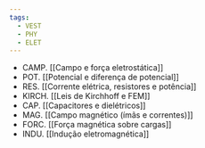 ```yaml
---
tags:
  - VEST
  - PHY
  - ELET
---
```

- CAMP. [[Campo e força eletrostática]]
- POT. [[Potencial e diferença de potencial]]
- RES. [[Corrente elétrica, resistores e potência]]
- KIRCH. [[Leis de Kirchhoff e FEM]]
- CAP. [[Capacitores e dielétricos]]
- MAG. [[Campo magnético (ímãs e correntes)]]
- FORC. [[Força magnética sobre cargas]]
- INDU. [[Indução eletromagnética]]